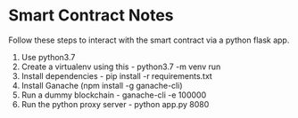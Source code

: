 # Smart Contract Notes

Follow these steps to interact with the smart contract via a python flask app.

1. Use python3.7
2. Create a virtualenv using this - python3.7 -m venv run
3. Install dependencies - pip install -r requirements.txt
4. Install Ganache (npm install -g ganache-cli)
5. Run a dummy blockchain - ganache-cli -e 100000
6. Run the python proxy server - python app.py 8080
